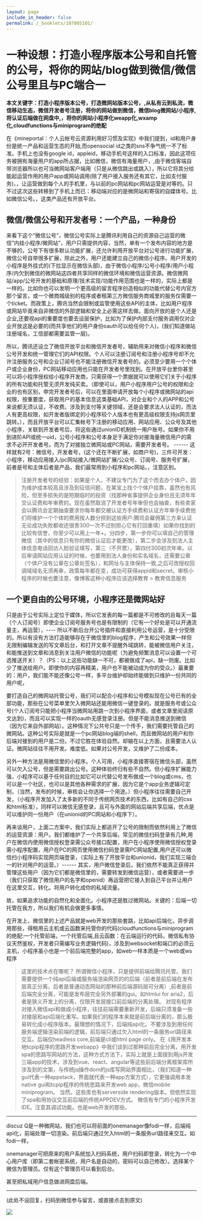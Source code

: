 ```yaml
---
layout: page
include_in_header: false
permalink: /_booklets/107805101/
---
```

一种设想：打造小程序版本公号和自托管的公号，将你的网站/blog做到微信/微信公号里且与PC端合一
=====

__本文关键字：打造小程序版本公号，打造微网站版本公号，,从私有云到私流，微信移动生态，微信开发者号注册，将你的网站做到微信，微信blog微网站/小程序,将认证后端做在网盘中,，将你的网站小程序化weapp化,wxamp化,cloudfunctions与miniprogram的绝配__

在《mineportal：个人云帐号云资源利用好习惯及实现》中我们提到，id和用户身份是统一产品和运营生态的开始,而opensocial id之类的sns不争气统一不了标准。手机上也没有google id，appleid，移动手机号这样的入口标准，因此这项任务被拥有海量用户的app所占据，比如微信，微信有海量用户，,由于微信客端自带浏览器所以也可当微网站客户端用（只是从微信跳出或跳入），所以它将其分给能起运营作用的用户app或网站调用(除了用户接入服务还有其它，比如支付服务)，，让运营做到每个人的手机里，与以前的pc网站和pc网站运营是对等的。只不过这次这些转移到了手机上而已：移动端对应的是微网站和寄宿的自媒体号。比如微信公号。，这类产品还有开放平台。

微信/微信公号和开发者号：一个产品，一种身份
-----

来看下这个“微信公号”，微信公号实际上是腾讯利用自己的资源自己运营的微信”内挂小程序/微网站”，用户只需提供内容，当然，单有一个发布内容的地方是不够的，公号下有很多默认功能扩展，还允许利用开放平台对公号进行功能扩展，微信公号自带很多扩展，除此之外，用户还能建立自己的微信小程序。用户开发的小程序是外挂式的(下拉显示在微信头部)，由于微信小程序/公号小程序/用户小程序/内欠到微信的微网站这四者共享同样的微信环境和微信运营资源。微信微网站/app/公号开发的基础和原理/技术实现/功能作用范围也是一样的，实际上都是一样的。比如你也可以发明一个更高级的留言程序创造相似的功能代替公号内官方那个留言，或一个微商城级别的程序或者租第三方微信服务商城里的服务仅需要一个ticket。而政策上，腾讯当然会限制或监管使用这些API的主体，比如用户程序或网站毕竟来自非微信的外部逻辑和安全上必需这样去做。面向开放的是个人还是企业,还要视api的重要度也要去设层保护，比如为了保护内部支付服务调用仅对企业开放这是必要的(而共享他们的用户身份oauth可以给任何个人)，(我们知道做站注册域名，工信部都需要监管一层)。

所以，腾讯还设立了微信开放平台和微信开发者号，辅助用来对微信小程序和微信公号开发和统一管理它们的API权限。个人可以注册订阅号和注册小程序号却不允许注册服务公号和企业订阅号也不能注册微信开发者号的。必须至少要用一个个体户或企业身份，PC网站移动应用也只能在开发者号里找到。在开放平台里你甚至可以将小程序授权给小程序开发商，只需获得一个票据就可以使用它们关于小程序的所有功能和托管无须开发纯买卖。（即使可以，用户小程序用户公号的权限和企业的也有区别，申完开发者号后，可以在里面申请开放每个小程序或微网站的api权限，按重要度，获取用户的基本信息这类基础API，对企业和个人的APP和公号来说都无须认证，不收费。涉及到支付等关键领域，还是会要求法人认证的，而法人有更高权限，如开发者版绑定的小程序较个人版本也有更高级权限支持js网页里跳转。），而且开放平台可以汇集帐号下注册的移动应用、网站应用、公众号及其他小程序，关联到开发者号后，将这些通过unionID机制统一用户账号。如果你不用到进阶API或统一uid，公号小程序和公号本身足于满足你对接海量微信用户的需求不必开开发者号。而为了对接独立微网站或PC网站，需要开发者号。 ------  这样就有2号：微信号，开发者号，(这个还在不断扩展，如商户号)，三件可开发：小程序，移动应用接入/pc网站接入/微网站扩展/公众号、订阅号、服务号扩展，前者是号和主体后者是产品，我们最常用到小程序和pc网站，，注意区别。

> 注册开发者号的经验：如果是个人，不建议专门为了这个而去办个体户，因为维护成本较高且涉及到征信问题，在某宝上找个个体户挂靠，虽然也有风险，但至多损失的是短期临时的投资（找那种省事提供企业身份且无须年年交认证费和年审费的。现在虽然取消了开发者号年审但也会抽查，有些卖家会以腾讯会定期抽查要求你每年都交被认证方手续费和认证方年审手续费他们将维护一个个体的费用按人数分担到这些用户:腾讯会雇佣第三方来认证无论成功失败都收还很贵300一次不过别担心它有打回重填）如果你找到的比较有信誉，你至少可以用上一年+。分四步，第一步你可以填自己的管理微信（其中的信息只有你的微信认证后才能更改），第二步会涉及到法人主体信息电话回访人脸验证填写，第三（不开票），第四付300初次年审。以后审请网站应用认证的时候，也要用到法人身份和实名域名，还需要公章（个体户没有公章在公章处签名），和网址与主体保持一致,之后可改授权回调域域名无须再审，政策每年都在变，成功可获得appid和secret。审核小程序的时候也要注意，像博客这种小程序应该选择教育 > 教育信息服务

一个更自由的公号环境，小程序还是微网站好
-----

只是由于公号实际上定位于媒体，所以它发表的每一篇都是不可修改的且每天一篇（个人订阅号）即使企业订阅号服务号也是有限制的（它有一个好处是可以开通流量主，再运营），----  所以不断后台开公号插件和直接利用公号运营，是十分受限的。所以有没有方法打造能够存在于微信里的blog程序，产生和公号效果一样但无限制编辑发送的写文章后台，和打开文章不提醒外域跳转，能被微信用户关注，和能推送到文章和消息到关注用户微信的功能呢（为避免频繁消息可以设置一个可选推送开关）？（PS：以上这些功能缺一不可，都被做成了api，缺一则废。比如少了推送给用户。即使你的内容再精美，用户也不能被动成为你的受众。）最重要的：用户，我们能不能还像公号一样，多平台维护却始终能做到只维护一份共同的用户呢，

要打造自己的微网站托管公号，我们可以配合小程序和公号模拟现在公号已有的全部功能，那些在公号菜单里欠入微网站还能用微信一键登录的。就是服务号或公众号(个人订阅号只能把小程序当微网站用跳一次到小程序界面，或者文章里阅读原文达到)，而且可以实现一样的oauth无感登录注册。但是不能消息推送到微信（因为它来自外部网站）。这种情况下公共号只是一个传手，我们需要托管自己的微网站。这种公号实际是就是一个pc网站blog端的shell，而且微网站的用户和你后端对接到的用户是二份。不过它胜在体验自然。却输在以上方面，且需要法人认证。微网站往往不用开发。难度低。如果对公号开发，又维护了二份成本。

另外一种方法是用微信里的小程序。个人可用，小程序直接寄宿在微信头部，虽然可以欠入公号，但是需要跳出公号。这种体验终归有些不自然。但小程序扩展能力强，小程序可以基于任何目的比如它可以代替公号发布做成一个blog或cms，也可以是一个社区，也可以是其他各种需求的扩展，因为它是个app业务逻辑可定制，（当然，发布的时候，审核会让你选择一个用途。）但小程序往往需要自己开发，（小程序开发加入了太多新的不同于传统网页技术的东西，比如有自己的css和html标准），同样可以微信无感登录，且可与外面的网站后端共享后端，优点是可以维护同一份用户（在unionid的PC网站和小程序下）。

再来谈用户，上面二方案中，我们实际上都逃开了公号的限制而依然利用上了微信的运营资源：用户。我们都维护了一个共享后端，常见的微信扫码登录有几种,用户在微信内使用微信授权登录需公众号接口配置，用户在小程序使用微信授权登录需小程序配置，用户在PC的网页使用微信扫码登录需PC网站配置,用户还可以微信扫小程序码实现网页端登录，（实际上有了开放平台和unionid，我们实现三端合一的针对用户的运营。）------ 其实，用户微信登录后，我们依然不能真正获得并管理这些用户（因为它们都是微信里的，需要转发到微信运营），或者需要进一步（我们只获取了微信用户的名字和openid）再运营把它接入到自己平台并让用户在这里交互，转化。将用户转化成你的私域流量。

故，如果追求功能的自然化和全面化。小程序还是胜过微网站。关键的：后端一切托管在我方，所以我们有机会做更多事情。

在开发上，微信里的上述产品就是web开发的那些套路，比如api后端化，异步调用那些，得租用云主机或云函数来托管你的代码(cloudfunctions与miniprogram的绝配:一个托管前端，一个托管后端,且云函数：在云端运行的代码，微信私有协议天然鉴权，开发者只需编写业务逻辑代码)，涉及到websocket和端口的必须云主机，小程序虽小也是一个前后端完整的app，如web一样本质是一个web或ws程序

> 这里的技术点在哪呢？
所谓微信小程序，只是提供前端给腾讯托管。我们需要提供一个纯api后端或服务端渲染网页的的后端（前者是前后端在发布层真正分离，后者是普通动态网站的那种前后端源码层可分离）,前者是前后端完全分离，可能是发布层完全另外部署的gui。如htmlui for aria2，后者是狭义开发上的分离，仅限开发层接口前后端的分离处理。
对现有程序对接入微信api和做成小程序，往往前端需要重新开发，后端只须准备一些对接层和api后端化重写。如果我们的程序本来就是前后端分离的，那么极易转化成小程序版本。最理想的情况下，后端纯api化。不要涉及到用任何服务端逻辑渲染前端的逻辑，前后端只通过欠入html的一条服务url路径来交互。后端仅headless core,前端是cli或html page only。
在《用开发本地tcpip程序的思路开发webapp》中我们谈到过那种前后完全分离，用开发spa的思路写网站的方法，这种方式方法下，实际上就是上面提到用js开发三端app的技术，涉及到vue、react、angular等这些前后端分离框架库所涉及到的文案，与传统jq操作dom的js库写网站界面相比，（我们知道一种gui代表一种appstack，界面就代表一种app方案方式），它更强调用本发native gui和tcpip程序的传统思路来开发web app，微信mobile miniprogram。
当然。这些库也有serverside rendering版本。但依然实现了spa和用协议交互前后端的传统APPDEV方式。
微信有专门的小程序开发IDE。注意其调试功能。也是web开发的那些。

----

discuz Q是一种微网站，我们也可以将前面的onemanager像fodi一样，后端纯api化，前端处理一切渲染。前后端只通过欠入html的一条服务url路径来交互。如fodi一样。

onemanager可把原来的用户系统加入扫码系统，用户扫码即登录，转化为一个中心用户库（即第二套帐密系统，用户名是自动的，密码可以自己修改）。选择某个微信为管理员。仅有这个管理员可以看到后台。

甚至把私域用户信息做进网盘后端。


-----


(此处不设回复，扫码到微信参与留言，或直接点击到原文)

![](/p/107805101/qrcode.png)

<!-- Markdeep: -->
<meta charset="utf-8">
<link rel="stylesheet" href="../../res/aloha.css?">

<script src="../../res/markdeep.min.js" charset="utf-8"></script>



